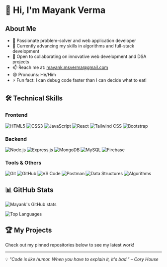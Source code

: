 # 👋 Hi, I'm Mayank Verma

## About Me
- 🧠 Passionate problem-solver and web application developer
- 🌱 Currently advancing my skills in algorithms and full-stack development
- 💞️ Open to collaborating on innovative web development and DSA projects
- 📫 Reach me at: mayank.msverma@gmail.com
- 😄 Pronouns: He/Him
- ⚡ Fun fact: I can debug code faster than I can decide what to eat!

## 🛠️ Technical Skills

### Frontend
![HTML5](https://img.shields.io/badge/-HTML5-E34F26?style=flat-square&logo=html5&logoColor=white)
![CSS3](https://img.shields.io/badge/-CSS3-1572B6?style=flat-square&logo=css3&logoColor=white)
![JavaScript](https://img.shields.io/badge/-JavaScript-F7DF1E?style=flat-square&logo=javascript&logoColor=black)
![React](https://img.shields.io/badge/-React-61DAFB?style=flat-square&logo=react&logoColor=black)
![Tailwind CSS](https://img.shields.io/badge/-Tailwind_CSS-38B2AC?style=flat-square&logo=tailwind-css&logoColor=white)
![Bootstrap](https://img.shields.io/badge/-Bootstrap-7952B3?style=flat-square&logo=bootstrap&logoColor=white)

### Backend
![Node.js](https://img.shields.io/badge/-Node.js-339933?style=flat-square&logo=node.js&logoColor=white)
![Express.js](https://img.shields.io/badge/-Express.js-000000?style=flat-square&logo=express&logoColor=white)
![MongoDB](https://img.shields.io/badge/-MongoDB-47A248?style=flat-square&logo=mongodb&logoColor=white)
![MySQL](https://img.shields.io/badge/-MySQL-4479A1?style=flat-square&logo=mysql&logoColor=white)
![Firebase](https://img.shields.io/badge/-Firebase-FFCA28?style=flat-square&logo=firebase&logoColor=black)

### Tools & Others
![Git](https://img.shields.io/badge/-Git-F05032?style=flat-square&logo=git&logoColor=white)
![GitHub](https://img.shields.io/badge/-GitHub-181717?style=flat-square&logo=github&logoColor=white)
![VS Code](https://img.shields.io/badge/-VS_Code-007ACC?style=flat-square&logo=visual-studio-code&logoColor=white)
![Postman](https://img.shields.io/badge/-Postman-FF6C37?style=flat-square&logo=postman&logoColor=white)
![Data Structures](https://img.shields.io/badge/-Data_Structures-0076D6?style=flat-square)
![Algorithms](https://img.shields.io/badge/-Algorithms-FFA116?style=flat-square)

## 📊 GitHub Stats

![Mayank's GitHub stats](https://github-readme-stats.vercel.app/api?username=MayankV004&show_icons=true&theme=dracula)

![Top Languages](https://github-readme-stats.vercel.app/api/top-langs/?username=MayankV004&layout=compact&theme=dracula)

## 🏆 My Projects

Check out my pinned repositories below to see my latest work!

---

💡 *"Code is like humor. When you have to explain it, it's bad." – Cory House*

<!---
MayankV004/MayankV004 is a ✨ special ✨ repository because its `README.md` (this file) appears on your GitHub profile.
You can click the Preview link to take a look at your changes.
--->
